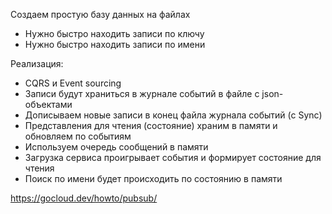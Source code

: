 Создаем простую базу данных на файлах

- Нужно быстро находить записи по ключу
- Нужно быстро находить записи по имени

Реализация:

- CQRS и Event sourcing
- Записи будут храниться в журнале событий в файле с json-объектами
- Дописываем новые записи в конец файла журнала событий (с Sync)
- Представления для чтения (состояние) храним в памяти и обновляем по событиям
- Используем очередь сообщений в памяти
- Загрузка сервиса проигрывает события и формирует состояние для чтения
- Поиск по имени будет происходить по состоянию в памяти

https://gocloud.dev/howto/pubsub/
